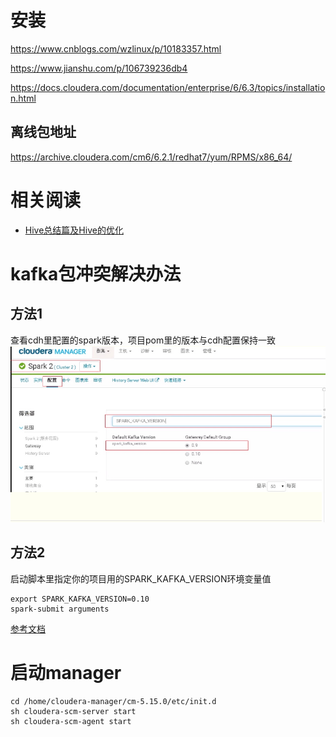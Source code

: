 # 安装
https://www.cnblogs.com/wzlinux/p/10183357.html

https://www.jianshu.com/p/106739236db4

https://docs.cloudera.com/documentation/enterprise/6/6.3/topics/installation.html

## 离线包地址
https://archive.cloudera.com/cm6/6.2.1/redhat7/yum/RPMS/x86_64/

# 相关阅读
* [Hive总结篇及Hive的优化](https://blog.csdn.net/yu0_zhang0/article/details/81776459)

# kafka包冲突解决办法
## 方法1
查看cdh里配置的spark版本，项目pom里的版本与cdh配置保持一致
![](media/15728598636594.jpg)

## 方法2
启动脚本里指定你的项目用的SPARK_KAFKA_VERSION环境变量值
```shell
export SPARK_KAFKA_VERSION=0.10
spark-submit arguments
```

[参考文档](https://www.cnblogs.com/yy3b2007com/p/10274053.html)

# 启动manager


```shell
cd /home/cloudera-manager/cm-5.15.0/etc/init.d
sh cloudera-scm-server start
sh cloudera-scm-agent start
```